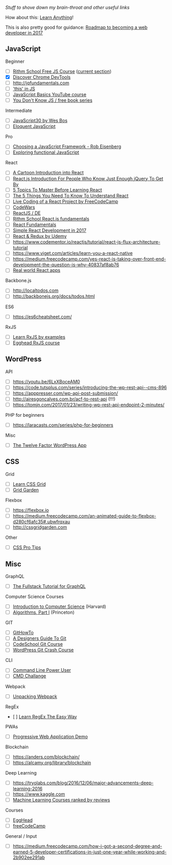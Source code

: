 *Stuff to shove down my brain-throat and other useful links*

How about this: [Learn Anything](https://learn-anything.xyz/)!

This is also pretty good for guidance: [Roadmap to becoming a web developer in 2017](https://medium.freecodecamp.org/a-roadmap-to-becoming-a-web-developer-in-2017-b6ac3dddd0cf)

## JavaScript

Beginner

- [ ] [Rithm School Free JS Course](https://www.rithmschool.com/courses) ([current section](https://www.rithmschool.com/courses/intermediate-javascript-part-2/jquery-animations))
- [x] [Discover Chrome DevTools](http://discover-devtools.codeschool.com)
- [ ] http://jqfundamentals.com
- [ ] ['this' in JS](https://dev.to/rachelralston/the-this-keyword-in-javascript)
- [ ] [JavaScript Basics YouTube course](https://medium.freecodecamp.com/my-giant-javascript-basics-course-is-now-live-on-youtube-and-its-100-free-9020a21bbc27)
- [ ] [You Don't Know JS / free book series](https://github.com/getify/You-Dont-Know-JS)

Intermediate

- [ ] [JavaScript30 by Wes Bos](https://javascript30.com)
- [ ] [Eloquent JavaScript](http://eloquentjavascript.net)

Pro

- [ ] [Choosing a JavaScript Framework - Rob Eisenberg](https://www.youtube.com/watch?v=6I_GwgoGm1w)
- [ ] [Exploring functional JavaScript](https://gziolo.pl/2016/12/21/exploring-functional-javascript)

React

- [ ] [A Cartoon Introduction into React](https://code-cartoons.com/a-cartoon-intro-to-redux-3afb775501a6)
- [ ] [React.js Introduction For People Who Know Just Enough jQuery To Get By](http://chibicode.com/react-js-introduction-for-people-who-know-just-enough-jquery-to-get-by/)
- [ ] [5 Topics To Master Before Learning React](https://www.rithmschool.com/blog/5-topics-to-master-before-learning-react)
- [ ] [The 5 Things You Need To Know To Understand React](https://medium.freecodecamp.com/the-5-things-you-need-to-know-to-understand-react-a1dbd5d114a3)
- [ ] [Live Coding of a React Project by FreeCodeCamp](https://www.youtube.com/watch?v=OUPBEpfBEXo&index=1&list=PLWKjhJtqVAbkxYR9ly9ksx8UYyCpBRmMc)
- [ ] [CodeWars](https://www.codewars.com/?language=javascript)
- [ ] [ReactJS / DE](http://reactjs.de)
- [ ] [Rithm School React.js fundamentals](https://www.rithmschool.com/courses/react-fundamentals)
- [ ] [React Fundamentals](https://reacttraining.com/online/react-fundamentals)
- [ ] [Simple React Development in 2017](https://hackernoon.com/simple-react-development-in-2017-113bd563691f)
- [ ] [React & Redux by Udemy](https://www.udemy.com/react-redux)
- [ ] https://www.codementor.io/reactjs/tutorial/react-js-flux-architecture-tutorial
- [ ] https://www.viget.com/articles/learn-you-a-react-native
- [ ] https://medium.freecodecamp.com/yes-react-is-taking-over-front-end-development-the-question-is-why-40837af8ab76
- [ ] [Real world React apps](https://github.com/jeromedalbert/real-world-react-apps)

Backbone.js

- [ ] http://localtodos.com
- [ ] http://backbonejs.org/docs/todos.html

ES6

- [ ] https://es6cheatsheet.com/

RxJS

- [ ] [Learn RxJS by examples](https://medium.com/@mutebg/learn-rxjs-by-examples-c56bf481bec2)
- [ ] [Egghead RxJS course](https://egghead.io/browse/libraries/rxjs)

## WordPress

API

- [ ] https://youtu.be/6LxXBoceAM0
- [ ] https://code.tutsplus.com/series/introducing-the-wp-rest-api--cms-896
- [ ] https://apppresser.com/wp-api-post-submission/
- [ ] http://airesgoncalves.com.br/acf-to-rest-api (!!!)
- [ ] https://tomjn.com/2017/01/23/writing-wp-rest-api-endpoint-2-minutes/

PHP for beginners

- [ ] https://laracasts.com/series/php-for-beginners

Misc

- [ ] [The Twelve Factor WordPress App](https://roots.io/twelve-factor-wordpress/)

## CSS

Grid

- [ ] [Learn CSS Grid](http://jensimmons.com/post/feb-27-2017/learn-css-grid)
- [ ] [Grid Garden](http://cssgridgarden.com/)

Flexbox

- [ ] https://flexbox.io
- [ ] https://medium.freecodecamp.com/an-animated-guide-to-flexbox-d280cf6afc35#.ubwfrqxau
- [ ] http://cssgridgarden.com

Other

- [ ] [CSS Pro Tips](https://github.com/AllThingsSmitty/css-protips)

## Misc

GraphQL

- [ ] [The Fullstack Tutorial for GraphQL](https://www.howtographql.com)

Computer Science Courses

- [ ] [Introduction to Computer Science](https://www.class-central.com/mooc/442/edx-introduction-to-computer-science) (Harvard)
- [ ] [Algorithms, Part I](https://www.class-central.com/mooc/339/coursera-algorithms-part-i) (Princeton)

GIT

- [ ] [GitHowTo](https://githowto.com)
- [ ] [A Designers Guide To Git](https://blog.marvelapp.com/designers-guide-git)
- [ ] [CodeSchool Git Course](https://www.codeschool.com/courses/try-git)
- [ ] [WordPress Git Crash Course](https://wppusher.com/wordpress-git-crash-course)

CLI

- [ ] [Command Line Power User](https://commandlinepoweruser.com)
- [ ] [CMD Challange](https://cmdchallenge.com)

Webpack

- [ ] [Unpacking Webpack](https://blog.tighten.co/unpacking-webpack)

RegEx

- [ ] [Learn RegEx The Easy Way](https://github.com/zeeshanu/learn-regex)

PWAs

- [ ] [Progressive Web Application Demo](https://github.com/gokulkrishh/demo-progressive-web-app)

Blockchain

- [ ] https://anders.com/blockchain/
- [ ] https://alcamy.org/library/blockchain

Deep Learning

- [ ] https://tryolabs.com/blog/2016/12/06/major-advancements-deep-learning-2016
- [ ] https://www.kaggle.com
- [ ] [Machine Learning Courses ranked by reviews](https://medium.freecodecamp.org/every-single-machine-learning-course-on-the-internet-ranked-by-your-reviews-3c4a7b8026c0)

Courses

- [ ] [EggHead](https://egghead.io)
- [ ] [freeCodeCamp](https://www.freecodecamp.com)

General / Input

- [ ] https://medium.freecodecamp.com/how-i-got-a-second-degree-and-earned-5-developer-certifications-in-just-one-year-while-working-and-2b902ee291ab
